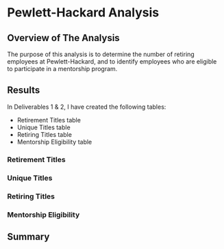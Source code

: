 # Pewlett-Hackard Analysis

## Overview of The Analysis
The purpose of this analysis is to determine the number of retiring employees at Pewlett-Hackard, and to identify employees who are eligible to participate in a mentorship program. 

## Results
In Deliverables 1 & 2, I have created the following tables:

- Retirement Titles table
- Unique Titles table
- Retiring Titles table
- Mentorship Eligibility table

### Retirement Titles
### Unique Titles
### Retiring Titles
### Mentorship Eligibility 

## Summary

